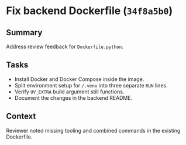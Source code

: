 # Fix backend Dockerfile (`34f8a5b0`)

## Summary
Address review feedback for `Dockerfile.python`.

## Tasks
 - Install Docker and Docker Compose inside the image.
 - Split environment setup for `/.venv` into three separate `RUN` lines.
 - Verify `UV_EXTRA` build argument still functions.
 - Document the changes in the backend README.

## Context
Reviewer noted missing tooling and combined commands in the existing Dockerfile.
